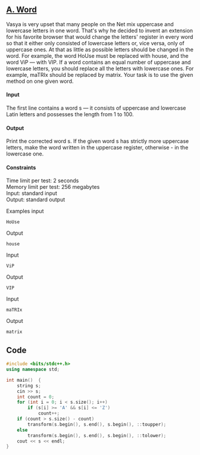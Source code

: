 ## [A. Word](https://codeforces.com/problemset/problem/59/A)

Vasya is very upset that many people on the Net mix uppercase and lowercase letters in one word. That's why he decided to invent an extension for his favorite browser that would change the letters' register in every word so that it either only consisted of lowercase letters or, vice versa, only of uppercase ones. At that as little as possible letters should be changed in the word. For example, the word HoUse must be replaced with house, and the word ViP — with VIP. If a word contains an equal number of uppercase and lowercase letters, you should replace all the letters with lowercase ones. For example, maTRIx should be replaced by matrix. Your task is to use the given method on one given word.

#### Input
The first line contains a word s — it consists of uppercase and lowercase Latin letters and possesses the length from 1 to 100.

#### Output
Print the corrected word s. If the given word s has strictly more uppercase letters, make the word written in the uppercase register, otherwise - in the lowercase one.

#### Constraints
Time limit per test: 2 seconds <br>
Memory limit per test: 256 megabytes <br>
Input: standard input <br>
Output: standard output <br>

Examples
input
```
HoUse
```
Output
```
house
```
Input
```
ViP
```
Output
```
VIP
```
Input
```
maTRIx
```
Output
```
matrix
```

## Code
```cpp
#include <bits/stdc++.h>
using namespace std;

int main()  {
    string s;
    cin >> s;
    int count = 0;
    for (int i = 0; i < s.size(); i++)
        if (s[i] >= 'A' && s[i] <= 'Z')
            count++;
    if (count > s.size() - count)
        transform(s.begin(), s.end(), s.begin(), ::toupper);
    else
        transform(s.begin(), s.end(), s.begin(), ::tolower);
    cout << s << endl;
}
```
